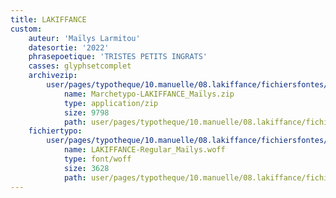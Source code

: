 ```yaml
---
title: LAKIFFANCE
custom:
    auteur: 'Maïlys Larmitou'
    datesortie: '2022'
    phrasepoetique: 'TRISTES PETITS INGRATS'
    casses: glyphsetcomplet
    archivezip:
        user/pages/typotheque/10.manuelle/08.lakiffance/fichiersfontes/Marchetypo-LAKIFFANCE_Maïlys.zip:
            name: Marchetypo-LAKIFFANCE_Maïlys.zip
            type: application/zip
            size: 9798
            path: user/pages/typotheque/10.manuelle/08.lakiffance/fichiersfontes/Marchetypo-LAKIFFANCE_Maïlys.zip
    fichiertypo:
        user/pages/typotheque/10.manuelle/08.lakiffance/fichiersfontes/LAKIFFANCE-Regular_Maïlys.woff:
            name: LAKIFFANCE-Regular_Maïlys.woff
            type: font/woff
            size: 3628
            path: user/pages/typotheque/10.manuelle/08.lakiffance/fichiersfontes/LAKIFFANCE-Regular_Maïlys.woff
---
```


